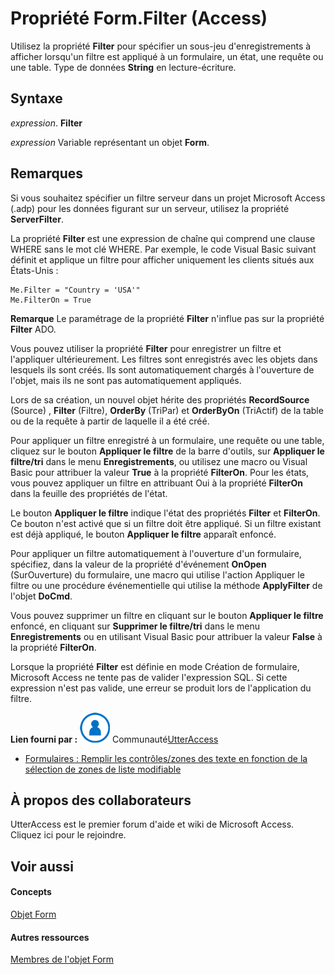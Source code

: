 
# Propriété Form.Filter (Access)

Utilisez la propriété  **Filter** pour spécifier un sous-jeu d'enregistrements à afficher lorsqu'un filtre est appliqué à un formulaire, un état, une requête ou une table. Type de données **String** en lecture-écriture.


## Syntaxe

 _expression_. **Filter**

 _expression_ Variable représentant un objet **Form**.


## Remarques

Si vous souhaitez spécifier un filtre serveur dans un projet Microsoft Access (.adp) pour les données figurant sur un serveur, utilisez la propriété  **ServerFilter**.

La propriété  **Filter** est une expression de chaîne qui comprend une clause WHERE sans le mot clé WHERE. Par exemple, le code Visual Basic suivant définit et applique un filtre pour afficher uniquement les clients situés aux États-Unis :




```
Me.Filter = "Country = 'USA'" 
Me.FilterOn = True
```


 **Remarque**  Le paramétrage de la propriété  **Filter** n'influe pas sur la propriété **Filter** ADO.

Vous pouvez utiliser la propriété  **Filter** pour enregistrer un filtre et l'appliquer ultérieurement. Les filtres sont enregistrés avec les objets dans lesquels ils sont créés. Ils sont automatiquement chargés à l'ouverture de l'objet, mais ils ne sont pas automatiquement appliqués.

Lors de sa création, un nouvel objet hérite des propriétés  **RecordSource** (Source) , **Filter** (Filtre), **OrderBy** (TriPar) et **OrderByOn** (TriActif) de la table ou de la requête à partir de laquelle il a été créé.

Pour appliquer un filtre enregistré à un formulaire, une requête ou une table, cliquez sur le bouton  **Appliquer le filtre** de la barre d'outils, sur **Appliquer le filtre/tri** dans le menu **Enregistrements**, ou utilisez une macro ou Visual Basic pour attribuer la valeur **True** à la propriété **FilterOn**. Pour les états, vous pouvez appliquer un filtre en attribuant Oui à la propriété **FilterOn** dans la feuille des propriétés de l'état.

Le bouton  **Appliquer le filtre** indique l'état des propriétés **Filter** et **FilterOn**. Ce bouton n'est activé que si un filtre doit être appliqué. Si un filtre existant est déjà appliqué, le bouton **Appliquer le filtre** apparaît enfoncé.

Pour appliquer un filtre automatiquement à l'ouverture d'un formulaire, spécifiez, dans la valeur de la propriété d'événement  **OnOpen** (SurOuverture) du formulaire, une macro qui utilise l'action Appliquer le filtre ou une procédure événementielle qui utilise la méthode **ApplyFilter** de l'objet **DoCmd**.

Vous pouvez supprimer un filtre en cliquant sur le bouton  **Appliquer le filtre** enfoncé, en cliquant sur **Supprimer le filtre/tri** dans le menu **Enregistrements** ou en utilisant Visual Basic pour attribuer la valeur **False** à la propriété **FilterOn**.

Lorsque la propriété  **Filter** est définie en mode Création de formulaire, Microsoft Access ne tente pas de valider l'expression SQL. Si cette expression n'est pas valide, une erreur se produit lors de l'application du filtre.

 **Lien fourni par :**
![Icône de membre de la communauté](images/8b9774c4-6c97-470e-b3a2-56d8f786444c.png) Communauté[UtterAccess](http://www.utteraccess.com)


- [Formulaires : Remplir les contrôles/zones des texte en fonction de la sélection de zones de liste modifiable](http://www.utteraccess.com/wiki/index.php/Forms:_Populate_Controls/Text_Boxes_Based_on_Combobox_Selection)
    

## À propos des collaborateurs
<a name="AboutContributors"> </a>

UtterAccess est le premier forum d'aide et wiki de Microsoft Access. Cliquez ici pour le rejoindre.


## Voir aussi
<a name="AboutContributors"> </a>


#### Concepts


[Objet Form](72ef9219-142b-b690-b696-3eba9a5d4522.md)
#### Autres ressources


[Membres de l'objet Form](e1976b58-28ca-8f76-cdf3-6732cb06ce6c.md)